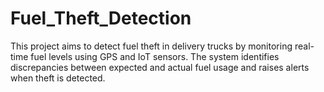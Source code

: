 # Fuel_Theft_Detection
This project aims to detect fuel theft in delivery trucks by monitoring real-time fuel levels using GPS and IoT sensors. The system identifies discrepancies between expected and actual fuel usage and raises alerts when theft is detected.
